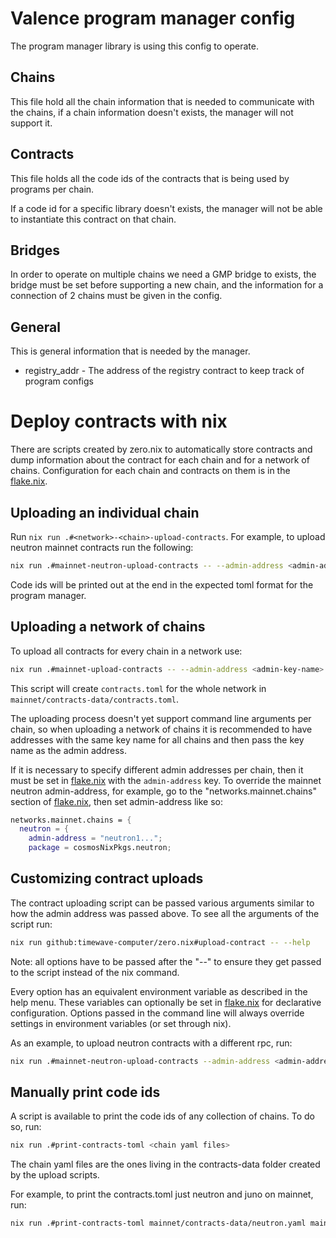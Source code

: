 # Valence program manager config

The program manager library is using this config to operate.

## Chains

This file hold all the chain information that is needed to communicate with the chains, if a chain information doesn't exists, the manager will not support it.

## Contracts

This file holds all the code ids of the contracts that is being used by programs per chain.

If a code id for a specific library doesn't exists, the manager will not be able to instantiate this contract on that chain.

## Bridges 

In order to operate on multiple chains we need a GMP bridge to exists, the bridge must be set before supporting a new chain, and the information for a connection of 2 chains must be given in the config.

## General

This is general information that is needed by the manager.

- registry_addr - The address of the registry contract to keep track of program configs

# Deploy contracts with nix

There are scripts created by zero.nix to automatically store contracts and dump information about the contract for each chain and for a network of chains. Configuration for each chain and contracts on them is in the [flake.nix](flake.nix).

## Uploading an individual chain

Run `nix run .#<network>-<chain>-upload-contracts`. For example, to upload neutron mainnet contracts run the following:

``` bash
nix run .#mainnet-neutron-upload-contracts -- --admin-address <admin-address>
```
Code ids will be printed out at the end in the expected toml format for the program manager.

## Uploading a network of chains

To upload all contracts for every chain in a network use:

``` bash
nix run .#mainnet-upload-contracts -- --admin-address <admin-key-name>
```
This script will create `contracts.toml` for the whole network in `mainnet/contracts-data/contracts.toml`.

The uploading process doesn't yet support command line arguments per chain, so when uploading a network of chains it is recommended to have addresses with the same key name for all chains and then pass the key name as the admin address.

If it is necessary to specify different admin addresses per chain, then it must be set in [flake.nix][flake] with the `admin-address` key. To override the mainnet neutron admin-address, for example, go to the "networks.mainnet.chains" section of [flake.nix][flake], then set admin-address like so:

``` nix
networks.mainnet.chains = {
  neutron = {
    admin-address = "neutron1...";
    package = cosmosNixPkgs.neutron;
```

## Customizing contract uploads

The contract uploading script can be passed various arguments similar to how the admin address was passed above. To see all the arguments of the script run:

``` bash
nix run github:timewave-computer/zero.nix#upload-contract -- --help
```
Note: all options have to be passed after the "--" to ensure they get passed to the script instead of the nix command.

Every option has an equivalent environment variable as described in the help menu. These variables can optionally be set in [flake.nix](flake.nix) for declarative configuration. Options passed in the command line will always override settings in environment variables (or set through nix).

As an example, to upload neutron contracts with a different rpc, run:

``` bash
nix run .#mainnet-neutron-upload-contracts --admin-address <admin-address> --node-address <rpc url>
```

## Manually print code ids
A script is available to print the code ids of any collection of chains. To do so, run:

``` bash
nix run .#print-contracts-toml <chain yaml files>
```
The chain yaml files are the ones living in the contracts-data folder created by the upload scripts.

For example, to print the contracts.toml just neutron and juno on mainnet, run:

``` bash
nix run .#print-contracts-toml mainnet/contracts-data/neutron.yaml mainnet/contracts-data/juno.yaml 
```

[flake]: flake.nix
